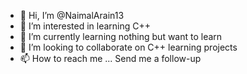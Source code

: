 - 👋 Hi, I’m @NaimalArain13
- 👀 I’m interested in learning C++
- 🌱 I’m currently learning nothing but want to learn
- 💞️ I’m looking to collaborate on C++ learning projects
- 📫 How to reach me ...
Send me a follow-up
<!---
NaimalArain13/NaimalArain13 is a ✨ special ✨ repository because its `README.md` (this file) appears on your GitHub profile.
You can click the Preview link to take a look at your changes.
--->
